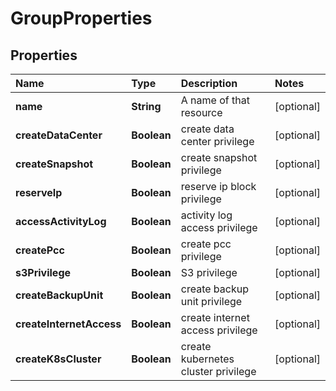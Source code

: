 # GroupProperties

## Properties

| Name | Type | Description | Notes |
| :--- | :--- | :--- | :--- |
| **name** | **String** | A name of that resource | \[optional\] |
| **createDataCenter** | **Boolean** | create data center privilege | \[optional\] |
| **createSnapshot** | **Boolean** | create snapshot privilege | \[optional\] |
| **reserveIp** | **Boolean** | reserve ip block privilege | \[optional\] |
| **accessActivityLog** | **Boolean** | activity log access privilege | \[optional\] |
| **createPcc** | **Boolean** | create pcc privilege | \[optional\] |
| **s3Privilege** | **Boolean** | S3 privilege | \[optional\] |
| **createBackupUnit** | **Boolean** | create backup unit privilege | \[optional\] |
| **createInternetAccess** | **Boolean** | create internet access privilege | \[optional\] |
| **createK8sCluster** | **Boolean** | create kubernetes cluster privilege | \[optional\] |

